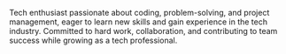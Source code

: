 Tech enthusiast passionate about coding, problem-solving, and project management, eager to learn new skills and gain experience in the tech industry. Committed to hard work, collaboration, and contributing to team success while growing as a tech professional.
